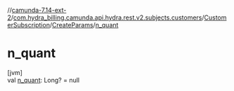 //[camunda-7.14-ext-2](../../../../index.md)/[com.hydra_billing.camunda.api.hydra.rest.v2.subjects.customers](../../index.md)/[CustomerSubscription](../index.md)/[CreateParams](index.md)/[n_quant](n_quant.md)

# n_quant

[jvm]\
val [n_quant](n_quant.md): Long? = null
